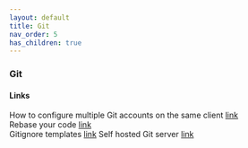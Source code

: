 ```yaml
---
layout: default
title: Git
nav_order: 5
has_children: true
---
```

### Git

#### Links   
  
How to configure multiple Git accounts on the same client [link](https://gist.github.com/oanhnn/80a89405ab9023894df7)  
Rebase your code [link](https://git-scm.com/book/en/v2/Git-Branching-Rebasing)  
Gitignore templates [link](https://github.com/github/gitignore)
Self hosted Git server [link](https://gogs.io/)
